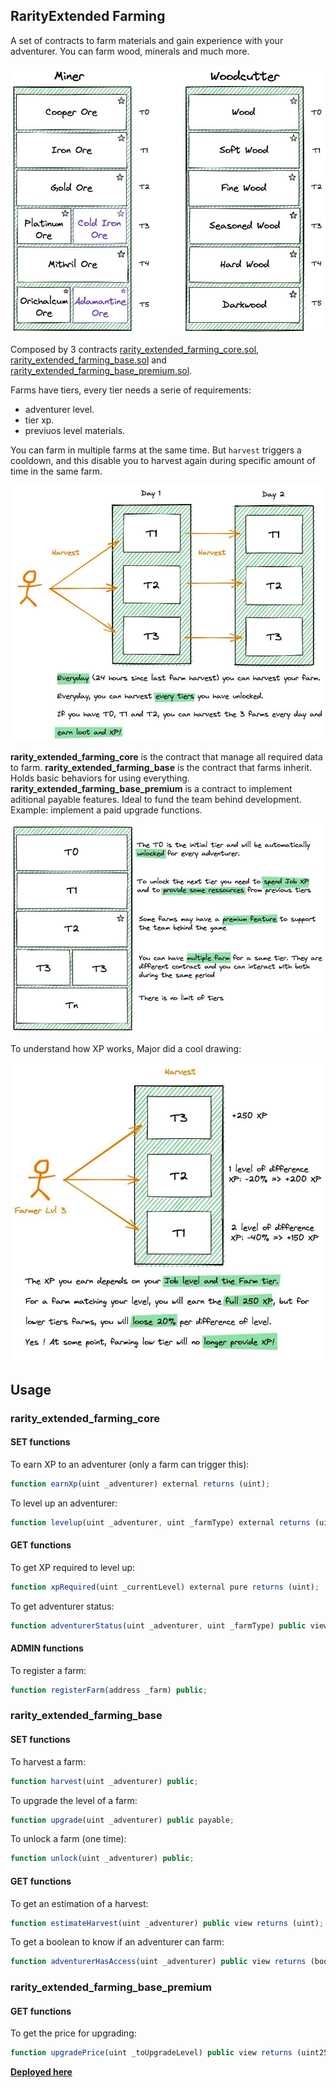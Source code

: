 ## RarityExtended Farming

A set of contracts to farm materials and gain experience with your adventurer. You can farm wood, minerals and much more.

![Concept](farming.jpg)

Composed by 3 contracts [rarity_extended_farming_core.sol](rarity_extended_farming_core.sol), [rarity_extended_farming_base.sol](rarity_extended_farming_base.sol) and [rarity_extended_farming_base_premium.sol](rarity_extended_farming_base_premium.sol).

Farms have tiers, every tier needs a serie of requirements:

- adventurer level.
- tier xp.
- previuos level materials.

You can farm in multiple farms at the same time. But `harvest` triggers a cooldown, and this disable you to harvest again during specific amount of time in the same farm.

![Concept](xp.jpg)

**rarity_extended_farming_core** is the contract that manage all required data to farm.
**rarity_extended_farming_base** is the contract that farms inherit. Holds basic behaviors for using everything.
**rarity_extended_farming_base_premium** is a contract to implement aditional payable features. Ideal to fund the team behind development. Example: implement a paid upgrade functions.

![Concept](tiers.jpg)

To understand how XP works, Major did a cool drawing:

![Concept](concept.jpg)

## Usage

### rarity_extended_farming_core

#### SET functions

To earn XP to an adventurer (only a farm can trigger this):

```js
function earnXp(uint _adventurer) external returns (uint);
```

To level up an adventurer:

```js
function levelup(uint _adventurer, uint _farmType) external returns (uint);
```

#### GET functions

To get XP required to level up:

```js
function xpRequired(uint _currentLevel) external pure returns (uint);
```

To get adventurer status:

```js
function adventurerStatus(uint _adventurer, uint _farmType) public view returns (uint, uint);
```

#### ADMIN functions

To register a farm:

```js
function registerFarm(address _farm) public;
```

### rarity_extended_farming_base

#### SET functions

To harvest a farm:

```js
function harvest(uint _adventurer) public;
```

To upgrade the level of a farm:

```js
function upgrade(uint _adventurer) public payable;
```

To unlock a farm (one time):

```js
function unlock(uint _adventurer) public;
```

#### GET functions

To get an estimation of a harvest:

```js
function estimateHarvest(uint _adventurer) public view returns (uint);
```

To get a boolean to know if an adventurer can farm:

```js
function adventurerHasAccess(uint _adventurer) public view returns (bool);
```

### rarity_extended_farming_base_premium

#### GET functions

To get the price for upgrading:

```js
function upgradePrice(uint _toUpgradeLevel) public view returns (uint256);
```

**[Deployed here](../../../DEPLOYEDCONTRACTS.md#Farm)**